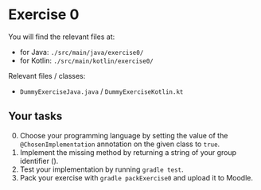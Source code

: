 # Exercise 0

You will find the relevant files at:
 - for Java: `./src/main/java/exercise0/`
 - for Kotlin: `./src/main/kotlin/exercise0/`

Relevant files / classes:
 - `DummyExerciseJava.java` / `DummyExerciseKotlin.kt`

## Your tasks

0. Choose your programming language by setting the value of the `@ChosenImplementation` annotation on the given class to `true`.
1. Implement the missing method by returning a string of your group identifier ().
2. Test your implementation by running `gradle test`.
3. Pack your exercise with `gradle packExercise0` and upload it to Moodle.
